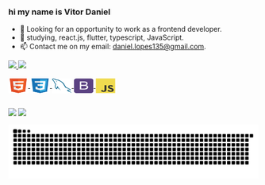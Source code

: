 ### hi my name is Vitor Daniel

- 🔭 Looking for an opportunity to work as a frontend developer.
- 🌱 studying, react.js, flutter, typescript, JavaScript.
- 📫 Contact me on my email: daniel.lopes135@gmail.com.

<div>
  <a href="https://github.com/vitor-daniel1">
  <img height="180em" src="https://github-readme-stats.vercel.app/api?username=vitor-daniel1&show_icons=true&theme=midnight-purple&include_all_commits=true&count_private=true"/>
  <img height="180em" src="https://github-readme-stats.vercel.app/api/top-langs/?username=vitor-daniel1&layout=compact&langs_count=7&theme=midnight-purple"/>
</div>

<div style="display: inline_block"><br>
  <img align="center" alt="daniel-HTML" height="30" width="40" src="https://raw.githubusercontent.com/devicons/devicon/master/icons/html5/html5-original.svg">
  <img align="center" alt="daniel-CSS" height="30" width="40" src="https://raw.githubusercontent.com/devicons/devicon/master/icons/css3/css3-original.svg">
  <img align="center" alt="daniel-Mysql" height="30" width="40" src="https://raw.githubusercontent.com/devicons/devicon/master/icons/mysql/mysql-original.svg">
  <img align="center" alt="daniel-bootstrap" height="30" width="40" src="https://raw.githubusercontent.com/devicons/devicon/master/icons/bootstrap/bootstrap-plain.svg">
  <img align="center" alt="daniel-JavaScript" height="30" width="40" src="https://raw.githubusercontent.com/devicons/devicon/master/icons/javascript/javascript-original.svg">
</div>
  
  ##
 
<div> 

  

  <a href = "daniel.lopess135@gmail.com"><img src="https://img.shields.io/badge/-Gmail-%23333?style=for-the-badge&logo=gmail&logoColor=white" target="_blank"></a>
  <a href="https://www.linkedin.com/in/vitor-daniel-6a7a88197/" target="_blank"><img src="https://img.shields.io/badge/-LinkedIn-%230077B5?style=for-the-badge&logo=linkedin&logoColor=white" target="_blank"></a> 
 
  ![Snake animation](https://github.com/vitor-daniel1/vitor-daniel1/blob/output/github-contribution-grid-snake.svg)
 
</div>



